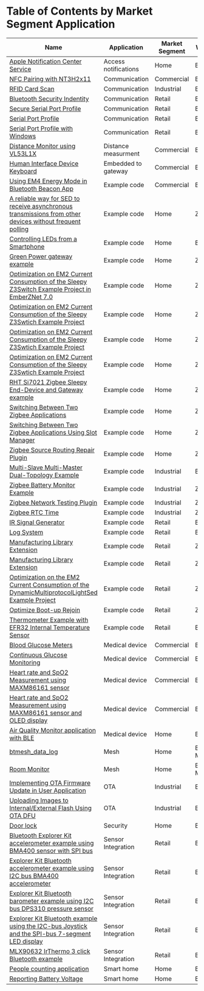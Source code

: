 # Table of Contents by Market Segment Application

| Name |Application |Market Segment |Wireless |
| ---- |----------- |-------------- |-------- |
| [Apple Notification Center Service](https://github.com/SiliconLabs/bluetooth_applications/tree/master/apple_notification_center_service) |Access notifications |Home |BLE |
| [NFC Pairing with NT3H2x11](https://github.com/SiliconLabs/bluetooth_applications/tree/master/bluetooth_nfc_pairing/bluetooth_nfc_pairing_t2t_nt3h2x11) |Communication |Commercial |BLE |
| [RFID Card Scan](https://github.com/SiliconLabs/bluetooth_applications/tree/master/bluetooth_rfid_notify) |Communication |Industrial |BLE |
| [Bluetooth Security Indentity](https://github.com/SiliconLabs/bluetooth_applications/tree/master/bluetooth_secure_identity) |Communication |Retail |BLE |
| [Secure Serial Port Profile](https://github.com/SiliconLabs/bluetooth_applications/tree/master/bluetooth_secure_spp_over_ble) |Communication |Retail |BLE |
| [Serial Port Profile](https://github.com/SiliconLabs/bluetooth_applications/tree/master/bluetooth_spp_over_ble) |Communication |Retail |BLE |
| [Serial Port Profile with Windows](https://github.com/SiliconLabs/bluetooth_applications/tree/master/bluetooth_spp_with_windows) |Communication |Retail |BLE |
| [Distance Monitor using VL53L1X](https://github.com/SiliconLabs/bluetooth_applications/tree/master/bluetooth_distance_monitor) |Distance measurment |Commercial |BLE |
| [Human Interface Device Keyboard](https://github.com/SiliconLabs/bluetooth_applications/tree/master/bluetooth_hid_keyboard) |Embedded to gateway |Commercial |BLE |
| [Using EM4 Energy Mode in Bluetooth Beacon App](https://github.com/SiliconLabs/bluetooth_applications/tree/master/bluetooth_using_em4_energy_mode_in_bl_ibeacon_app) |Example code |Commercial |BLE |
| [A reliable way for SED to receive asynchronous transmissions from other devices without frequent polling](https://github.com/SiliconLabs/zigbee_applications/tree/master/zigbee_sed_asynchronous_transmission) |Example code |Home |Zigbee |
| [Controlling LEDs from a Smartphone](https://github.com/SiliconLabs/bluetooth_applications/tree/master/bluetooth_controlling_LEDs_from_Smartphone) |Example code |Home |BLE |
| [Green Power gateway example](https://github.com/SiliconLabs/zigbee_applications/tree/master/zigbee_green_power_gateway) |Example code |Home |Zigbee |
| [Optimization on EM2 Current Consumption of the Sleepy Z3Switch Example Project in EmberZNet 7.0](https://github.com/SiliconLabs/zigbee_applications/tree/master/zigbee_sed_z3switch/zigbee_7.x/EFR32MG21) |Example code |Home |Zigbee |
| [Optimization on EM2 Current Consumption of the Sleepy Z3Swtich Example Project](https://github.com/SiliconLabs/zigbee_applications/tree/master/zigbee_sed_z3switch/zigbee_6.x/EFR32MG12) |Example code |Home |Zigbee |
| [Optimization on EM2 Current Consumption of the Sleepy Z3Swtich Example Project](https://github.com/SiliconLabs/zigbee_applications/tree/master/zigbee_sed_z3switch/zigbee_6.x/EFR32MG21) |Example code |Home |Zigbee |
| [Optimization on EM2 Current Consumption of the Sleepy Z3Swtich Example Project](https://github.com/SiliconLabs/zigbee_applications/tree/master/zigbee_sed_z3switch/zigbee_6.x/EFR32MG22) |Example code |Home |Zigbee |
| [RHT Si7021 Zigbee Sleepy End-Device and Gateway example](https://github.com/SiliconLabs/zigbee_applications/tree/master/zigbee_sed_rht_sensor) |Example code |Home |Zigbee |
| [Switching Between Two Zigbee Applications](https://github.com/SiliconLabs/zigbee_applications/tree/master/zigbee_switching_between_applications) |Example code |Home |Zigbee |
| [Switching Between Two Zigbee Applications Using Slot Manager](https://github.com/SiliconLabs/zigbee_applications/tree/master/zigbee_switching_between_applications_using_slot_manager) |Example code |Home |Zigbee |
| [Zigbee Source Routing Repair Plugin](https://github.com/SiliconLabs/zigbee_applications/tree/master/zigbee_source_routing_repair_plugin) |Example code |Home |Zigbee |
| [Multi-Slave Multi-Master Dual-Topology Example](https://github.com/SiliconLabs/bluetooth_applications/tree/master/bluetooth_multicentral_multiperipheral_dual_topology) |Example code |Industrial |BLE |
| [Zigbee Battery Monitor Example](https://github.com/SiliconLabs/zigbee_applications/tree/master/zigbee_battery_monitor) |Example code |Industrial |Zigbee |
| [Zigbee Network Testing Plugin](https://github.com/SiliconLabs/zigbee_applications/tree/master/zigbee_network_testing_plugin) |Example code |Industrial |Zigbee |
| [Zigbee RTC Time](https://github.com/SiliconLabs/zigbee_applications/tree/master/zigbee_rtc_time_sync) |Example code |Industrial |Zigbee |
| [IR Signal Generator](https://github.com/SiliconLabs/bluetooth_applications/tree/master/bluetooth_ir_generator) |Example code |Retail |BLE |
| [Log System](https://github.com/SiliconLabs/bluetooth_applications/tree/master/log_system) |Example code |Retail |BLE |
| [Manufacturing Library Extension](https://github.com/SiliconLabs/zigbee_applications/tree/master/zigbee_mfglib_extension/zigbee_6.x) |Example code |Retail |Zigbee |
| [Manufacturing Library Extension](https://github.com/SiliconLabs/zigbee_applications/tree/master/zigbee_mfglib_extension/zigbee_7.x) |Example code |Retail |Zigbee |
| [Optimization on the EM2 Current Consumption of the DynamicMultiprotocolLightSed Example Project](https://github.com/SiliconLabs/zigbee_applications/tree/master/dmp_sed_light/EFR32MG12) |Example code |Retail |Zigbee |
| [Optimize Boot-up Rejoin](https://github.com/SiliconLabs/zigbee_applications/tree/master/zigbee_optimize_bootup_rejoin) |Example code |Retail |Zigbee |
| [Thermometer Example with EFR32 Internal Temperature Sensor](https://github.com/SiliconLabs/bluetooth_applications/tree/master/thermometer_example_with_efr32_internal_temperature_sensor) |Example code |Retail |BLE |
| [Blood Glucose Meters](https://github.com/SiliconLabs/bluetooth_applications/tree/master/bluetooth_bgm) |Medical device |Commercial |BLE |
| [Continuous Glucose Monitoring](https://github.com/SiliconLabs/bluetooth_applications/tree/master/bluetooth_cgm) |Medical device |Commercial |BLE |
| [Heart rate and SpO2 Measurement using MAXM86161 sensor](https://github.com/SiliconLabs/bluetooth_applications/tree/master/bluetooth_explorer_kit_i2c_bio_sensor) |Medical device |Commercial |BLE |
| [Heart rate and SpO2 Measurement using MAXM86161 sensor and OLED display](https://github.com/SiliconLabs/bluetooth_applications/tree/master/bluetooth_explorer_kit_bio_sensor_oled) |Medical device |Commercial |BLE |
| [Air Quality Monitor application with BLE](https://github.com/SiliconLabs/bluetooth_applications/tree/master/bluetooth_air_quality_monitor) |Medical device |Home |BLE |
| [btmesh_data_log](https://github.com/SiliconLabs/bluetooth_mesh_applications/tree/master/btmesh_temperature_log) |Mesh |Home |Bluetooth Mesh |
| [Room Monitor](https://github.com/SiliconLabs/bluetooth_mesh_applications/tree/master/btmesh_room_monitor/btmesh_room_monitor_consumer) |Mesh |Home |Bluetooth Mesh |
| [Implementing OTA Firmware Update in User Application](https://github.com/SiliconLabs/bluetooth_applications/tree/master/ota_firmware_update_in_user_application) |OTA |Industrial |BLE |
| [Uploading Images to Internal/External Flash Using OTA DFU](https://github.com/SiliconLabs/bluetooth_applications/tree/master/uploading_images_to_multiple_slots) |OTA |Industrial |BLE |
| [Door lock](https://github.com/SiliconLabs/bluetooth_applications/tree/master/bluetooth_door_lock) |Security |Home |BLE |
| [Bluetooth Explorer Kit accelerometer example using BMA400 sensor with SPI bus](https://github.com/SiliconLabs/bluetooth_applications/tree/master/bluetooth_explorer_kit_accelerometer_bma400_spi) |Sensor Integration |Retail |BLE |
| [Explorer Kit Bluetooth accelerometer example using I2C bus BMA400 accelerometer](https://github.com/SiliconLabs/bluetooth_applications/tree/master/bluetooth_explorer_kit_i2c_accelerometer) |Sensor Integration |Retail |BLE |
| [Explorer Kit Bluetooth barometer example using I2C bus DPS310 pressure sensor](https://github.com/SiliconLabs/bluetooth_applications/tree/master/bluetooth_explorer_kit_i2c_barometer) |Sensor Integration |Retail |BLE |
| [Explorer Kit Bluetooth example using the I2C-bus Joystick and the SPI-bus 7-segment LED display](https://github.com/SiliconLabs/bluetooth_applications/tree/master/bluetooth_explorer_kit_joystick_7seg) |Sensor Integration |Retail |BLE |
| [MLX90632 IrThermo 3 click Bluetooth example](https://github.com/SiliconLabs/bluetooth_applications/tree/master/bluetooth_fir_sensor_mlx90632) |Sensor Integration |Retail |BLE |
| [People counting application](https://github.com/SiliconLabs/bluetooth_applications/tree/master/bluetooth_people_counting) |Smart home |Home |BLE |
| [Reporting Battery Voltage](https://github.com/SiliconLabs/bluetooth_applications/tree/master/bluetooth_reporting_battery_voltage_over_BLE) |Smart home |Home |BLE |